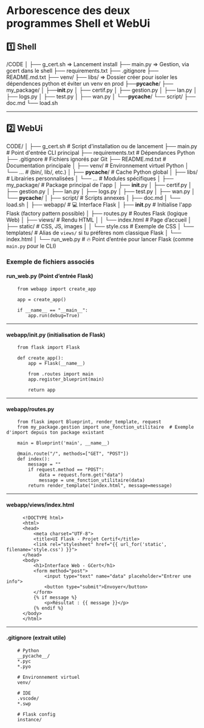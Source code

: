 # Arborescence des deux programmes Shell et WebUi

## 1️⃣ Shell

   /CODE
  │
  ├── g_cert.sh => Lancement install
  ├── main.py => Gestion, via gcert dans le shell
  ├── requirements.txt
  ├── .gitignore
  ├── README.md.txt
  ├── venv/
  ├── libs/ => Dossier créer pour isoler les dépendences  python et éviter  un venv en  prod
  ├──__pycache__/
  ├── my_package/
  │   ├──__init__.py
  │   ├── certif.py
  │   ├── gestion.py
  │   ├── lan.py
  │   ├── logs.py
  │   ├── test.py
  │   ├── wan.py
  │   └──__pycache__/
  └── script/
      ├── doc.md
      └── load.sh

---

## 2️⃣ WebUi

CODE/
│
├── g_cert.sh                    # Script d'installation ou de lancement
├── main.py                      # Point d'entrée CLI principal
├── requirements.txt             # Dépendances Python
├── .gitignore                   # Fichiers ignorés par Git
├── README.md.txt                # Documentation principale
│
├── venv/                        # Environnement virtuel Python
│   └── ...                      # (bin/, lib/, etc.)
│
├── __pycache__/                 # Cache Python global
│
├── libs/                        # Librairies personnalisées
│   └── ...                      # Modules spécifiques
│
├── my_package/                  # Package principal de l'app
│   ├── __init__.py
│   ├── certif.py
│   ├── gestion.py
│   ├── lan.py
│   ├── logs.py
│   ├── test.py
│   ├── wan.py
│   └── __pycache__/
│
├── script/                      # Scripts annexes
│   ├── doc.md
│   └── load.sh
│
├── webapp/                      # 💻 Interface Flask
│   ├── __init__.py              # Initialise l'app Flask (factory pattern possible)
│   ├── routes.py                # Routes Flask (logique Web)
│   ├── views/                   # Rendu HTML
│   │   └── index.html           # Page d’accueil
│   ├── static/                  # CSS, JS, images
│   │   └── style.css            # Exemple de CSS
│   └── templates/              # Alias de `views/` si tu préfères nom classique Flask
│       └── index.html
│
└── run_web.py                   # 🔥 Point d’entrée pour lancer Flask (comme `main.py` pour le CLI)


### Exemple de fichiers associés

#### run_web.py (Point d’entrée Flask)

        from webapp import create_app

        app = create_app()
        
        if __name__ == "__main__":
            app.run(debug=True)

---

#### webapp/__init__.py (initialisation de Flask)

        from flask import Flask
        
        def create_app():
            app = Flask(__name__)
        
            from .routes import main
            app.register_blueprint(main)
        
            return app

---

#### webapp/routes.py

        from flask import Blueprint, render_template, request
        from my_package.gestion import une_fonction_utilitaire  # Exemple d'import depuis ton package existant
        
        main = Blueprint('main', __name__)
        
        @main.route("/", methods=["GET", "POST"])
        def index():
            message = ""
            if request.method == "POST":
                data = request.form.get("data")
                message = une_fonction_utilitaire(data)
            return render_template("index.html", message=message)


---
#### webapp/views/index.html

          <!DOCTYPE html>
          <html>
          <head>
              <meta charset="UTF-8">
              <title>UI Flask - Projet Certif</title>
              <link rel="stylesheet" href="{{ url_for('static', filename='style.css') }}">
          </head>
          <body>
              <h1>Interface Web - GCert</h1>
              <form method="post">
                  <input type="text" name="data" placeholder="Entrer une info">
                  <button type="submit">Envoyer</button>
              </form>
              {% if message %}
                  <p>Résultat : {{ message }}</p>
              {% endif %}
          </body>
          </html>


---

#### .gitignore (extrait utile)

        # Python
        __pycache__/
        *.pyc
        *.pyo
        
        # Environnement virtuel
        venv/
        
        # IDE
        .vscode/
        *.swp
        
        # Flask config
        instance/




          










